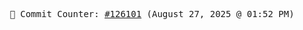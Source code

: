 <p align="center">
    <samp>
        📮 Commit Counter: <a href="https://github.com/Javascript-void0/Javascript-void0/commits/main">#126101</a> (August 27, 2025 @ 01:52 PM)
    </samp>
</p>